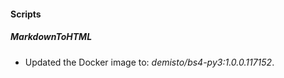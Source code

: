 
#### Scripts

##### MarkdownToHTML
- Updated the Docker image to: *demisto/bs4-py3:1.0.0.117152*.


